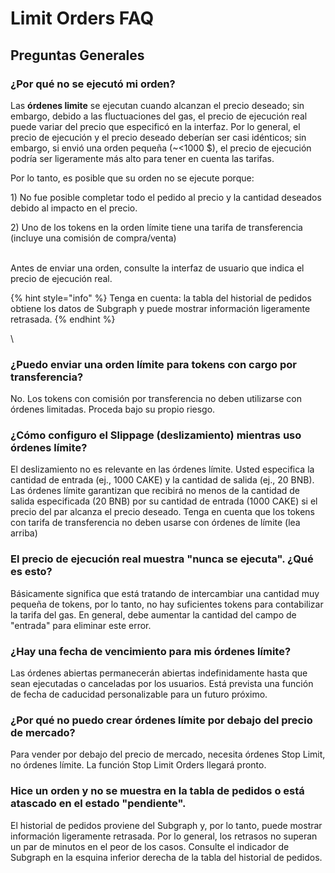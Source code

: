 # Limit Orders FAQ

## Preguntas Generales

&#x20;

### **¿Por qué no se ejecutó mi orden?** 

Las **órdenes limite** se ejecutan cuando alcanzan el precio deseado; sin embargo, debido a las fluctuaciones del gas, el precio de ejecución real puede variar del precio que especificó en la interfaz. Por lo general, el precio de ejecución y el precio deseado deberían ser casi idénticos; sin embargo, si envió una orden pequeña (\~<1000 $), el precio de ejecución podría ser ligeramente más alto para tener en cuenta las tarifas.&#x20;

Por lo tanto, es posible que su orden no se ejecute porque:

1\)      No fue posible completar todo el pedido al precio y la cantidad deseados debido al impacto en el precio.

2\)      Uno de los tokens en la orden límite tiene una tarifa de transferencia (incluye una comisión de compra/venta)

\
Antes de enviar una orden, consulte la interfaz de usuario que indica el precio de ejecución real.

{% hint style="info" %}
Tenga en cuenta: la tabla del historial de pedidos obtiene los datos de Subgraph y puede mostrar información ligeramente retrasada.
{% endhint %}

\


### **¿Puedo enviar una orden límite para tokens con cargo por transferencia?**

No. Los tokens con comisión por transferencia no deben utilizarse con órdenes limitadas. Proceda bajo su propio riesgo.

&#x20;

### **¿Cómo configuro el Slippage (deslizamiento) mientras uso órdenes límite?**

El deslizamiento no es relevante en las órdenes límite. Usted especifica la cantidad de entrada (ej., 1000 CAKE) y la cantidad de salida (ej., 20 BNB). Las órdenes límite garantizan que recibirá no menos de la cantidad de salida especificada (20 BNB) por su cantidad de entrada (1000 CAKE) si el precio del par alcanza el precio deseado. Tenga en cuenta que los tokens con tarifa de transferencia no deben usarse con órdenes de límite (lea arriba)

&#x20;

### **El precio de ejecución real muestra "nunca se ejecuta". ¿Qué es esto?**

Básicamente significa que está tratando de intercambiar una cantidad muy pequeña de tokens, por lo tanto, no hay suficientes tokens para contabilizar la tarifa del gas. En general, debe aumentar la cantidad del campo de "entrada" para eliminar este error.

### &#x20;**¿Hay una fecha de vencimiento para mis órdenes límite?**

Las órdenes abiertas permanecerán abiertas indefinidamente hasta que sean ejecutadas o canceladas por los usuarios. Está prevista una función de fecha de caducidad personalizable para un futuro próximo.

### **¿Por qué no puedo crear órdenes límite por debajo del precio de mercado?**

Para vender por debajo del precio de mercado, necesita órdenes Stop Limit, no órdenes límite. La función Stop Limit Orders llegará pronto.

### &#x20;**Hice un orden y no se muestra en la tabla de pedidos o está atascado en el estado "pendiente".**

El historial de pedidos proviene del Subgraph y, por lo tanto, puede mostrar información ligeramente retrasada. Por lo general, los retrasos no superan un par de minutos en el peor de los casos. Consulte el indicador de Subgraph en la esquina inferior derecha de la tabla del historial de pedidos.
